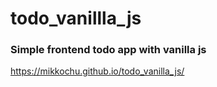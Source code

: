 # todo_vanillla_js


### Simple frontend todo app with vanilla js

https://mikkochu.github.io/todo_vanilla_js/

